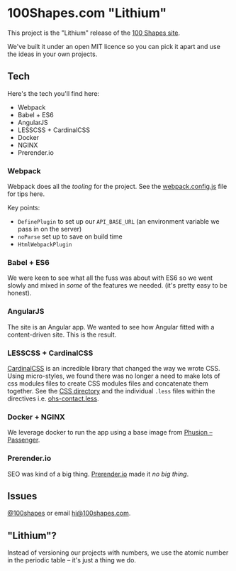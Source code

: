 # 100Shapes.com "Lithium"
This project is the "Lithium" release of the [100 Shapes site](http://www.100shapes.com/ "UX & Design services for broadcasters").

We've built it under an open MIT licence so you can pick it apart and use the ideas in your own projects.

## Tech

Here's the tech you'll find here:

- Webpack
- Babel + ES6
- AngularJS
- LESSCSS + CardinalCSS
- Docker
- NGINX
- Prerender.io

### Webpack
Webpack does all the *tooling* for the project. See the [webpack.config.js](./webpack.config.js) file for tips here.

Key points:

- `DefinePlugin` to set up our `API_BASE_URL` (an environment variable we pass in on the server)
- `noParse` set up to save on build time
- `HtmlWebpackPlugin` 

### Babel + ES6

We were keen to see what all the fuss was about with ES6 so we went slowly and mixed in _some_ of the features we needed. (it's pretty easy to be honest).

### AngularJS

The site is an Angular app. We wanted to see how Angular fitted with a content-driven site. This is the result.

### LESSCSS + CardinalCSS

[CardinalCSS](http://cardinalcss.com/) is an incredible library that changed the way we wrote CSS. Using micro-styles, we found there was no longer a need to make lots of  css modules files to create CSS modules files and concatenate them together. See the [CSS directory](./src/css) and the individual `.less` files within the directives i.e. [ohs-contact.less](./src/shared/ohs-contact/ohs-contact.less).

### Docker + NGINX

We leverage docker to run the app using a base image from [Phusion – Passenger](https://github.com/phusion/passenger-docker).

### Prerender.io

SEO was kind of a big thing. [Prerender.io](https://prerender.io/) made it _no big thing_.

## Issues

[@100shapes](https://twitter.com/100shapes) or email [hi@100shapes.com](mailto:hi@100shapes.com).

## "Lithium"?
Instead of versioning our projects with numbers, we use the atomic number in the periodic table – it's just a thing we do.

